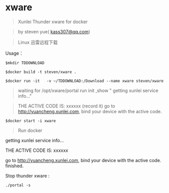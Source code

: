 # xware
>Xunlei Thunder xware for docker

>by steven yue( kass307@qq.com)

>Linux 迅雷远程下载

Usage：

`$mkdir TDDOWNLOAD` 

`$docker build -t steven/xware .` 

`$docker run -it   -v ~/TDDOWNLOAD:/Download --name xware steven/xware` 

>waiting for /opt/xware/portal run init ,show " getting xunlei service info..." 

>THE ACTIVE CODE IS: xxxxxx (record it)
>go to http://yuancheng.xunlei.com, bind your device with the active code.

`$docker start -i xware`
>Run docker 



getting xunlei service info...

THE ACTIVE CODE IS: xxxxxx

go to http://yuancheng.xunlei.com, bind your device with the active code.
finished.


Stop thunder xware :

`./portal -s`


